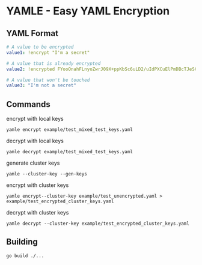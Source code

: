 # YAMLE - Easy YAML Encryption

## YAML Format
```YAML
# A value to be encrypted
value1: !encrypt "I'm a secret"

# A value that is already encrypted
value2: !encrypted FYooOnahFLnyoZwrJ09X+ppKbSc6uLD2/uIdPXCuElPmDBcTJeSCR4YcTDwcMbym79bfqkebnsh3rbw0oVjReRre8L7uuHHOEYscCXd+dpV5/ipBWcdSgxQkniHBXYSy7ilYLDB2PIC54/e/Zj5Jbkzq10shRqNoZyDW7xSIOo/5DCtdLawXdNKEChj8zFsqyv85AKHGpW6kHM45buuivxExFS6Tm0lR38CHGIVJWtTqu3ITYxT3fCqsvcPg1DMUUkR8Nus8uM18PLwsZ1bsEnr0ioOZfIufWOPj+XI6JQmusNmWOnWGmKQ14Q1dFKfRsQb62SXPA4zaJIvUxjYawQ==

# A value that won't be touched
value3: "I'm not a secret"
```

## Commands
encrypt with local keys
```
yamle encrypt example/test_mixed_test_keys.yaml
```

decrypt with local keys
```
yamle decrypt example/test_mixed_test_keys.yaml
```

generate cluster keys
```
yamle --cluster-key --gen-keys
```

encrypt with cluster keys
```
yamle encrypt--cluster-key example/test_unencrypted.yaml > example/test_encrypted_cluster_keys.yaml
```

decrypt with cluster keys
```
yamle decrypt --cluster-key example/test_encrypted_cluster_keys.yaml
```

## Building

```
go build ./...
```